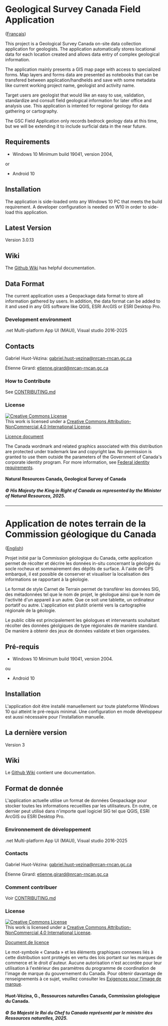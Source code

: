 # Geological Survey Canada Field Application

([Français](#Application-de-notes-terrain-de-la-Commission-géologique-du-Canada))

This project is a Geological Survey Canada on-site data collection application for geologists. The application automatically stores locational data for each location created and allows data entry of complex geological information. 

The application mainly presents a GIS map page with access to specialized forms. Map layers and forms data are presented as notebooks that can be transfered between application/handhelds and save with some metadata like current working project name, geologist and activity name.

Target users are geologist that would like an easy to use, validation, standardize and consult field geological information for later office and analysis use. This application is intented for regional geology for data gathering or cartography.

The GSC Field Application only records bedrock geology data at this time, but we will be extending it to include surficial data in the near future.

## Requirements

* Windows 10 Minimum build 19041, version 2004,

or

* Android 10

## Installation

The application is side-loaded onto any Windows 10 PC that meets the build requirement. A developer configuration is needed on W10 in order to side-load this application.

## Latest Version

Version 3.0.13

## Wiki

The [Github Wiki](https://github.com/NRCan/GSC-Field-Application/wiki) has helpful documentation.

## Data Format

The current application uses a Geopackage data format to store all information gathered by users. In addition, the data format can be added to it and used in any GIS software like QGIS, ESRI ArcGIS or ESRI Desktop Pro.

### Development environment

.net Multi-platform App UI (MAUI), Visual studio 2016-2025

## Contacts

Gabriel Huot-Vézina: gabriel.huot-vezina@nrcan-rncan.gc.ca

Étienne Girard: etienne.girard@nrcan-rncan.gc.ca

### How to Contribute

See [CONTRIBUTING.md](CONTRIBUTING.md)

### License
<a rel="license" href="http://creativecommons.org/licenses/by-nc/4.0/"><img alt="Creative Commons License" style="border-width:0" src="https://i.creativecommons.org/l/by-nc/4.0/88x31.png" /></a><br />This work is licensed under a <a rel="license" href="http://creativecommons.org/licenses/by-nc/4.0/">Creative Commons Attribution-NonCommercial 4.0 International License</a>.

[Licence document](LICENCE.txt)

The Canada wordmark and related graphics associated with this distribution are protected under trademark law and copyright law. No permission is granted to use them outside the parameters of the Government of Canada's corporate identity program. For more information, see [Federal identity requirements](https://www.canada.ca/en/treasury-board-secretariat/topics/government-communications/federal-identity-requirements.html).

#### Natural Resources Canada, Geological Survey of Canada
##### © His Majesty the King in Right of Canada as represented by the Minister of Natural Resources, 2025.

______________________

# Application de notes terrain de la Commission géologique du Canada

([English](#Geological-Survey-Canada-Field-Application))

Projet initié par la Commission géologique du Canada, cette application permet de récolter et décrire les données in-situ concernant la géologie du socle rocheux et sommairement des dépôts de surface. À l'aide de GPS embarqué, il est possible de conserver et visualiser la localisation des informations se rapportant à la géologie. 

Le format de style Carnet de Terrain permet de transférer les données SIG, des métadonnées tel que le nom de projet, le géologue ainsi que le nom de l'activité d'un appareil à un autre. Que ce soit une tablette, un ordinateur portatif ou autre. L'application est plutôt orienté vers la cartographie régionale de la géologie.

Le public cible est principalement les géologues et intervenants souhaitant récolter des données géolgiques de type régionales de manière standard. De manière à obtenir des jeux de données validate et bien organisées.


## Pré-requis

* Windows 10 Minimum build 19041, version 2004.

ou

* Android 10


## Installation

L'application doit être installé manuellement sur toute plateforme Windows 10 qui atteint le pré-requis minimal. Une configuration en mode développeur est aussi nécessaire pour l'installation manuelle.

## La dernière version

Version 3 

## Wiki

Le [Github Wiki](https://github.com/NRCan/GSC-Field-Application/wiki) contient une documentation.

## Format de donnée

L'application actuelle utilise un format de données Geopackage pour stocker toutes les informations recueillies par les utilisateurs. En outre, ce dernier peut utilisé dans n'importe quel logiciel SIG tel que QGIS, ESRI ArcGIS ou ESRI Desktop Pro.

### Environnement de développement

.net Multi-platform App UI (MAUI), Visual studio 2016-2025

### Contacts

Gabriel Huot-Vézina: gabriel.huot-vezina@nrcan-rncan.gc.ca

Étienne Girard: etienne.girard@nrcan-rncan.gc.ca

### Comment contribuer

Voir [CONTRIBUTING.md](CONTRIBUTING.md)

### License
<a rel="license" href="http://creativecommons.org/licenses/by-nc/4.0/"><img alt="Creative Commons License" style="border-width:0" src="https://i.creativecommons.org/l/by-nc/4.0/88x31.png" /></a><br />This work is licensed under a <a rel="license" href="http://creativecommons.org/licenses/by-nc/4.0/">Creative Commons Attribution-NonCommercial 4.0 International License</a>.

[Document de licence](LICENCE_French.txt)

Le mot-symbole « Canada » et les éléments graphiques connexes liés à cette distribution sont protégés en vertu des lois portant sur les marques de commerce et le droit d'auteur. Aucune autorisation n'est accordée pour leur utilisation à l'extérieur des paramètres du programme de coordination de l'image de marque du gouvernement du Canada. Pour obtenir davantage de renseignements à ce sujet, veuillez consulter les [Exigences pour l'image de marque](https://www.canada.ca/fr/secretariat-conseil-tresor/sujets/communications-gouvernementales/exigences-image-marque.html).

#### Huot-Vézina, G., Ressources naturelles Canada, Commission géologique du Canada.
##### © Sa Majesté le Roi du Chef tu Canada représenté par le ministre des Ressources naturelles, 2025.
